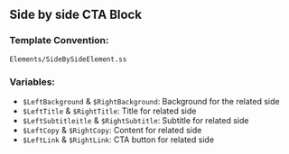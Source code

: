 ## Side by side CTA Block

### Template Convention:

`Elements/SideBySideElement.ss`

### Variables:

- `$LeftBackground` & `$RightBackground`: Background for the related side
- `$LeftTitle` & `$RightTitle`: Title for related side
- `$LeftSubtitleitle` & `$RightSubtitle`: Subtitle for related side
- `$LeftCopy` & `$RightCopy`: Content for related side
- `$LeftLink` & `$RightLink`: CTA button for related side



